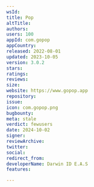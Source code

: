 ```yaml
---
wsId: 
title: Pop
altTitle: 
authors: 
users: 100
appId: com.gopop
appCountry: 
released: 2022-08-01
updated: 2023-10-05
version: 3.0.2
stars: 
ratings: 
reviews: 
size: 
website: https://www.gopop.app
repository: 
issue: 
icon: com.gopop.png
bugbounty: 
meta: stale
verdict: fewusers
date: 2024-10-02
signer: 
reviewArchive: 
twitter: 
social: 
redirect_from: 
developerName: Darwin ID E.A.S
features: 

---
```


